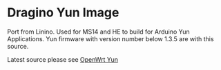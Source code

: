 # Dragino Yun Image

Port from Linino. Used for MS14 and HE to build for Arduino Yun Applications. Yun firmware with version number below 1.3.5 are with this source. 

Latest source please see [OpenWrt Yun](https://github.com/dragino/openwrt-yun)
